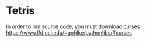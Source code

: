 # Tetris

In order to run source code, you must download curses
https://www.lfd.uci.edu/~gohlke/pythonlibs/#curses
